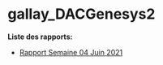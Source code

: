 # gallay_DACGenesys2

**Liste des rapports:**
- [Rapport Semaine 04 Juin 2021](rapports/rapport_04_06_2021.md)